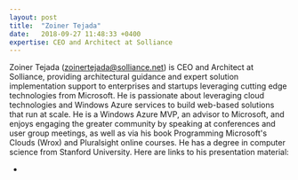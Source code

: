 ```yaml
---
layout: post
title:  "Zoiner Tejada"
date:   2018-09-27 11:48:33 +0400
expertise: CEO and Architect at Solliance
---
```


Zoiner Tejada (zoinertejada@solliance.net) is CEO and Architect at Solliance, providing architectural guidance and expert solution implementation support to enterprises and startups leveraging cutting edge technologies from Microsoft. He is passionate about leveraging cloud technologies and Windows Azure services to build web-based solutions that run at scale. He is a Windows Azure MVP, an advisor to Microsoft, and enjoys engaging the greater community by speaking at conferences and user group meetings, as well as via his book Programming Microsoft's Clouds (Wrox) and Pluralsight online courses. He has a degree in computer science from Stanford University. 
Here are links to his presentation material:

- 
